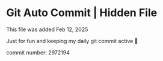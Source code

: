 # Git Auto Commit | Hidden File

This file was added Feb 12, 2025

Just for fun and keeping my daily git commit active 🤪

commit number: 2972194
